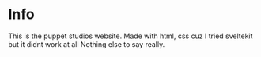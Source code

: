 # Info
This is the puppet studios website. Made with html, css cuz I tried sveltekit but it didnt work at all
Nothing else to say really.